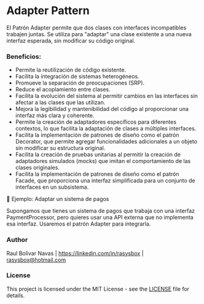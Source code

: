 # Adapter Pattern

El Patrón Adapter permite que dos clases con interfaces incompatibles trabajen juntas. Se utiliza para "adaptar" una clase existente a una nueva interfaz esperada, sin modificar su código original.

### Beneficios:

- Permite la reutilización de código existente.
- Facilita la integración de sistemas heterogéneos.
- Promueve la separación de preocupaciones (SRP).
- Reduce el acoplamiento entre clases.
- Facilita la evolución del sistema al permitir cambios en las interfaces sin afectar a las clases que las utilizan.
- Mejora la legibilidad y mantenibilidad del código al proporcionar una interfaz más clara y coherente.
- Permite la creación de adaptadores específicos para diferentes contextos, lo que facilita la adaptación de clases a múltiples interfaces.
- Facilita la implementación de patrones de diseño como el patrón Decorator, que permite agregar funcionalidades adicionales a un objeto sin modificar su estructura original.
- Facilita la creación de pruebas unitarias al permitir la creación de adaptadores simulados (mocks) que imitan el comportamiento de las clases originales.
- Facilita la implementación de patrones de diseño como el patrón Facade, que proporciona una interfaz simplificada para un conjunto de interfaces en un subsistema.

📘 Ejemplo: Adaptar un sistema de pagos

Supongamos que tienes un sistema de pagos que trabaja con una interfaz PaymentProcessor, pero quieres usar una API externa que no implementa esa interfaz. Usaremos el patrón Adapter para integrarla.

### Author

Raul Bolivar Navas | https://linkedin.com/in/rasysbox | rasysbox@hotmail.com

### License

This project is licensed under the MIT License - see the [LICENSE](LICENSE) file for details.